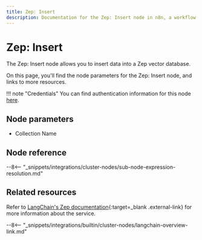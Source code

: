 ```yaml
---
title: Zep: Insert
description: Documentation for the Zep: Insert node in n8n, a workflow automation platform. Includes details of operations and configuration, and links to examples and credentials information.
---
```


# Zep: Insert

The Zep: Insert node allows you to insert data into a Zep vector database.

On this page, you'll find the node parameters for the Zep: Insert node, and links to more resources.

!!! note "Credentials"
    You can find authentication information for this node [here](/integrations/builtin/credentials/zep/).

<!--
!!! note "Examples and templates"
	For usage examples and templates to help you get started, refer to n8n's [LangChain integrations](https://n8n.io/integrations/langchain/){:target=_blank .external-link} page.
-->
	
## Node parameters

* Collection Name

## Node reference

--8<-- "_snippets/integrations/cluster-nodes/sub-node-expression-resolution.md"

## Related resources

<!--
View [example workflows and related content](https://n8n.io/integrations/langchain/){:target=_blank .external-link} on n8n's website.
-->

Refer to [LangChain's Zep documentation](https://js.langchain.com/docs/modules/data_connection/vectorstores/integrations/zep){:target=_blank .external-link} for more information about the service.

--8<-- "_snippets/integrations/builtin/cluster-nodes/langchain-overview-link.md"
